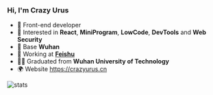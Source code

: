 ### Hi, I'm Crazy Urus

- 🔭 Front-end developer
- 🍋 Interested in **React**, **MiniProgram**, **LowCode**, **DevTools** and **Web Security**
- 📍 Base **Wuhan**
- 💼 Working at **[Feishu](https://www.feishu.cn)**
- 👨‍🎓 Graduated from **Wuhan University of Technology**
- 🌍 Website https://crazyurus.cn

![stats](https://github-readme-stats.vercel.app/api?username=crazyurus)
